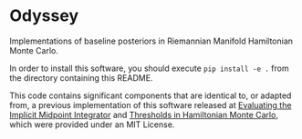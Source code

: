 # Odyssey

Implementations of baseline posteriors in Riemannian Manifold Hamiltonian Monte Carlo. 

In order to install this software, you should execute `pip install -e .` from the directory containing this README.

This code contains significant components that are identical to, or adapted from, a previous implementation of this software released at [Evaluating the Implicit Midpoint Integrator](https://github.com/JamesBrofos/Evaluating-the-Implicit-Midpoint-Integrator) and [Thresholds in Hamiltonian Monte Carlo](https://github.com/JamesBrofos/Thresholds-in-Hamiltonian-Monte-Carlo), which were provided under an MIT License.
